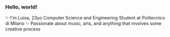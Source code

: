 ### Hello, world!

✨ I'm Luisa, 23yo Computer Science and Engineering Student at Politecnico di Milano
✨ Passionate about music, arts, and anything that involves some creative process




<!--
**luisacicolini/luisacicolini** is a ✨ _special_ ✨ repository because its `README.md` (this file) appears on your GitHub profile.
-->


